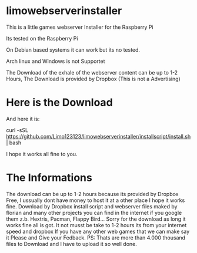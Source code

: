 # limowebserverinstaller
This is a little games webserver Installer for the Raspberry Pi

Its tested on the Raspberry Pi

On Debian based systems it can work but its no tested.

Arch linux and Windows is not Supportet

The Download of the exhale of the webserver content can be up to 1-2 Hours, The Download is provided by Dropbox (This is not a Advertising)

# Here is the Download
And here it is:


curl -sSL https://github.com/Limo123123/limowebserverinstaller/installscript/install.sh | bash


I hope it works all fine to you.

# The Informations
The download can be up to 1-2 hours because its provided by Dropbox Free, I ussually dont have money to host it at a other place I hope it works fine.
Download by Dropbox
install script and webserver files maked by florian and many other projects you can find in the internet if you google them z.b. Hextris, Pacman, Flappy Bird...
Sorry for the download as long it works fine all is got. It not musst be take to 1-2 hours its from your internet speed and dropbox
If you have any other web games that we can make say it Please and Give your Fedback.
PS: Thats are more than 4.000 thousand files to Download and I have to upload it so well done.
